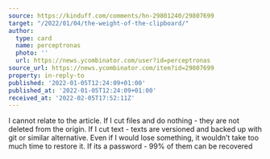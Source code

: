 ```yaml
---
source: https://kinduff.com/comments/hn-29801240/29807699
target: "/2022/01/04/the-weight-of-the-clipboard/"
author:
  type: card
  name: perceptronas
  photo: ''
  url: https://news.ycombinator.com/user?id=perceptronas
source_url: https://news.ycombinator.com/item?id=29807699
property: in-reply-to
published: '2022-01-05T12:24:09+01:00'
published_at: '2022-01-05T12:24:09+01:00'
received_at: '2022-02-05T17:52:11Z'
---
```


I cannot relate to the article. If I cut files and do nothing - they are not deleted from the origin. If I cut text - texts are versioned and backed up with git or similar alternative.
Even if I would lose something, it wouldn’t take too much time to restore it. If its a password - 99% of them can be recovered
